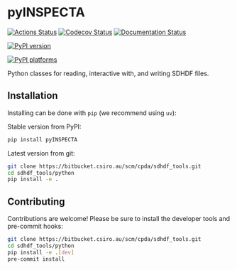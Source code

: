 # pyINSPECTA

[![Actions Status][actions-badge]][actions-link]
[![Codecov Status][codecov-badge]][codecov-link]
[![Documentation Status][rtd-badge]][rtd-link]

[![PyPI version][pypi-version]][pypi-link]

<!-- [![Conda-Forge][conda-badge]][conda-link] -->

[![PyPI platforms][pypi-platforms]][pypi-link]

<!-- [![GitHub Discussion][github-discussions-badge]][github-discussions-link] -->

<!-- SPHINX-START -->

<!-- prettier-ignore-start -->
[codecov-link]:             https://codecov.io/gh/AlecThomson/pyINSPECTA
[codecov-badge]:            https://codecov.io/gh/AlecThomson/pyINSPECTA/graph/badge.svg?token=7EARBRN20D
[actions-badge]:            https://github.com/AlecThomson/pyINSPECTA/workflows/CI/badge.svg
[actions-link]:             https://github.com/AlecThomson/pyINSPECTA/actions
[conda-badge]:              https://img.shields.io/conda/vn/conda-forge/pyINSPECTA
[conda-link]:               https://github.com/conda-forge/pyINSPECTA-feedstock
[github-discussions-badge]: https://img.shields.io/static/v1?label=Discussions&message=Ask&color=blue&logo=github
[github-discussions-link]:  https://github.com/AlecThomson/pyINSPECTA/discussions
[pypi-link]:                https://pypi.org/project/pyINSPECTA/
[pypi-platforms]:           https://img.shields.io/pypi/pyversions/pyINSPECTA
[pypi-version]:             https://img.shields.io/pypi/v/pyINSPECTA
[rtd-badge]:                https://readthedocs.org/projects/pyINSPECTA/badge/?version=latest
[rtd-link]:                 https://pyinspecta.readthedocs.io/en/latest/?badge=latest

<!-- prettier-ignore-end -->

Python classes for reading, interactive with, and writing SDHDF files.

## Installation

Installing can be done with `pip` (we recommend using `uv`):

Stable version from PyPI:

```bash
pip install pyINSPECTA
```

Latest version from git:

```bash
git clone https://bitbucket.csiro.au/scm/cpda/sdhdf_tools.git
cd sdhdf_tools/python
pip install -e .
```

## Contributing

Contributions are welcome! Please be sure to install the developer tools and pre-commit hooks:

```bash
git clone https://bitbucket.csiro.au/scm/cpda/sdhdf_tools.git
cd sdhdf_tools/python
pip install -e .[dev]
pre-commit install
```
